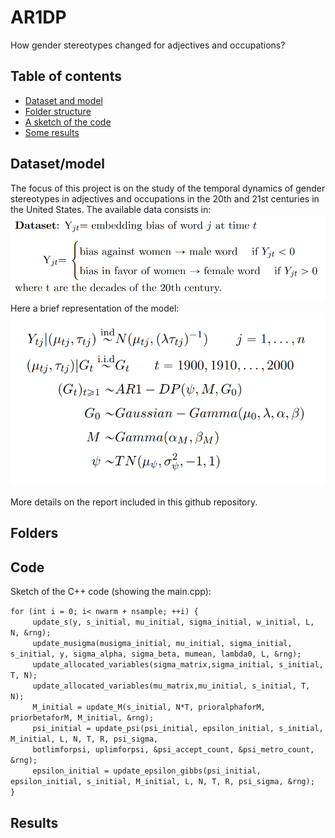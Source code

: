 # AR1DP
How gender stereotypes changed for adjectives and occupations?

## Table of contents
* [Dataset and model](#Dataset/model)
* [Folder structure](#Folders)
* [A sketch of the code](#Code)
* [Some results](#Results)

## Dataset/model
The focus of this project is on the study of the temporal dynamics of gender stereotypes in adjectives and occupations in the 20th and 21st centuries in the United States.
The available data consists in:
![Dataset](https://github.com/federico1ciceri/AR1DP/blob/main/images/Dataset.png)
Here a brief representation of the model:
![Model](https://github.com/federico1ciceri/AR1DP/blob/main/images/Model.png)


More details on the report included in this github repository.
	
## Folders

## Code
Sketch of the C++ code (showing the main.cpp):

`for (int i = 0; i< nwarm + nsample; ++i) { `<br />
&nbsp;&nbsp;&nbsp;&nbsp;&nbsp;&nbsp;&nbsp;&nbsp;&nbsp;`update_s(y, s_initial, mu_initial, sigma_initial, w_initial, L, N, &rng);`<br />
&nbsp;&nbsp;&nbsp;&nbsp;&nbsp;&nbsp;&nbsp;&nbsp;&nbsp;`update_musigma(musigma_initial, mu_initial, sigma_initial, s_initial, y, sigma_alpha, sigma_beta, mumean, lambda0, L, &rng);`<br />
&nbsp;&nbsp;&nbsp;&nbsp;&nbsp;&nbsp;&nbsp;&nbsp;&nbsp;`update_allocated_variables(sigma_matrix,sigma_initial, s_initial, T, N);`<br />
&nbsp;&nbsp;&nbsp;&nbsp;&nbsp;&nbsp;&nbsp;&nbsp;&nbsp;`update_allocated_variables(mu_matrix,mu_initial, s_initial, T, N);`<br />
&nbsp;&nbsp;&nbsp;&nbsp;&nbsp;&nbsp;&nbsp;&nbsp;&nbsp;`M_initial = update_M(s_initial, N*T, prioralphaforM, priorbetaforM, M_initial, &rng);`<br />
&nbsp;&nbsp;&nbsp;&nbsp;&nbsp;&nbsp;&nbsp;&nbsp;&nbsp;`psi_initial = update_psi(psi_initial, epsilon_initial, s_initial, M_initial, L, N, T, R, psi_sigma,`<br />
&nbsp;&nbsp;&nbsp;&nbsp;&nbsp;&nbsp;&nbsp;&nbsp;&nbsp;`botlimforpsi, uplimforpsi, &psi_accept_count, &psi_metro_count, &rng);`<br />
&nbsp;&nbsp;&nbsp;&nbsp;&nbsp;&nbsp;&nbsp;&nbsp;&nbsp;`epsilon_initial = update_epsilon_gibbs(psi_initial, epsilon_initial, s_initial, M_initial, L, N, T, R, psi_sigma, &rng);`<br />
	`}`
	
	
## Results

